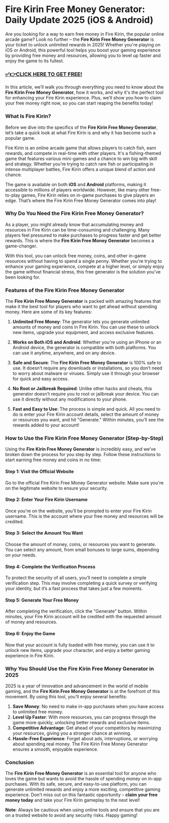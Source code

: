 # Fire Kirin Free Money Generator: Daily Update 2025 (iOS & Android)

Are you looking for a way to earn free money in Fire Kirin, the popular online arcade game? Look no further – the **Fire Kirin Free Money Generator** is your ticket to unlock unlimited rewards in 2025! Whether you're playing on iOS or Android, this powerful tool helps you boost your gaming experience by providing free money and resources, allowing you to level up faster and enjoy the game to its fullest.

### [✅👉CLICK HERE TO GET FREE!](https://freerewards.xyz/fire/kirin/)

In this article, we’ll walk you through everything you need to know about the **Fire Kirin Free Money Generator**, how it works, and why it's the perfect tool for enhancing your Fire Kirin experience. Plus, we’ll show you how to claim your free money right now, so you can start reaping the benefits today!

### What Is Fire Kirin?

Before we dive into the specifics of the **Fire Kirin Free Money Generator**, let’s take a quick look at what Fire Kirin is and why it has become such a popular game. 

Fire Kirin is an online arcade game that allows players to catch fish, earn rewards, and compete in real-time with other players. It's a fishing-themed game that features various mini-games and a chance to win big with skill and strategy. Whether you’re trying to catch rare fish or participating in intense multiplayer battles, Fire Kirin offers a unique blend of action and chance.

The game is available on both **iOS** and **Android** platforms, making it accessible to millions of players worldwide. However, like many other free-to-play games, Fire Kirin relies on in-game purchases to give players an edge. That’s where the Fire Kirin Free Money Generator comes into play!

### Why Do You Need the Fire Kirin Free Money Generator?

As a player, you might already know that accumulating money and resources in Fire Kirin can be time-consuming and challenging. Many players feel pressured to make purchases to progress faster and get better rewards. This is where the **Fire Kirin Free Money Generator** becomes a game-changer. 

With this tool, you can unlock free money, coins, and other in-game resources without having to spend a single penny. Whether you're trying to enhance your gaming experience, compete at a higher level, or simply enjoy the game without financial stress, this free generator is the solution you've been looking for.

### Features of the Fire Kirin Free Money Generator

The **Fire Kirin Free Money Generator** is packed with amazing features that make it the best tool for players who want to get ahead without spending money. Here are some of its key features:

1. **Unlimited Free Money**: The generator lets you generate unlimited amounts of money and coins in Fire Kirin. You can use these to unlock new items, upgrade your equipment, and access exclusive features.
   
2. **Works on Both iOS and Android**: Whether you're using an iPhone or an Android device, the generator is compatible with both platforms. You can use it anytime, anywhere, and on any device.

3. **Safe and Secure**: The **Fire Kirin Free Money Generator** is 100% safe to use. It doesn’t require any downloads or installations, so you don’t need to worry about malware or viruses. Simply use it through your browser for quick and easy access.

4. **No Root or Jailbreak Required**: Unlike other hacks and cheats, this generator doesn’t require you to root or jailbreak your device. You can use it directly without any modifications to your phone.

5. **Fast and Easy to Use**: The process is simple and quick. All you need to do is enter your Fire Kirin account details, select the amount of money or resources you want, and hit "Generate." Within minutes, you’ll see the rewards added to your account!

### How to Use the Fire Kirin Free Money Generator (Step-by-Step)

Using the **Fire Kirin Free Money Generator** is incredibly easy, and we’ve broken down the process for you step by step. Follow these instructions to start earning free money and coins in no time:

#### Step 1: Visit the Official Website
Go to the official Fire Kirin Free Money Generator website. Make sure you're on the legitimate website to ensure your security.

#### Step 2: Enter Your Fire Kirin Username
Once you're on the website, you’ll be prompted to enter your Fire Kirin username. This is the account where your free money and resources will be credited.

#### Step 3: Select the Amount You Want
Choose the amount of money, coins, or resources you want to generate. You can select any amount, from small bonuses to large sums, depending on your needs.

#### Step 4: Complete the Verification Process
To protect the security of all users, you’ll need to complete a simple verification step. This may involve completing a quick survey or verifying your identity, but it’s a fast process that takes just a few moments.

#### Step 5: Generate Your Free Money
After completing the verification, click the "Generate" button. Within minutes, your Fire Kirin account will be credited with the requested amount of money and resources.

#### Step 6: Enjoy the Game
Now that your account is fully loaded with free money, you can use it to unlock new items, upgrade your character, and enjoy a better gaming experience in Fire Kirin.

### Why You Should Use the Fire Kirin Free Money Generator in 2025

2025 is a year of innovation and advancement in the world of mobile gaming, and the **Fire Kirin Free Money Generator** is at the forefront of this movement. By using this tool, you’ll enjoy several benefits:

1. **Save Money**: No need to make in-app purchases when you have access to unlimited free money.
2. **Level Up Faster**: With more resources, you can progress through the game more quickly, unlocking better rewards and exclusive items.
3. **Competitive Advantage**: Get ahead of your competitors by maximizing your resources, giving you a stronger chance at winning.
4. **Hassle-Free Experience**: Forget about ads, interruptions, or worrying about spending real money. The Fire Kirin Free Money Generator ensures a smooth, enjoyable experience.

### Conclusion

The **Fire Kirin Free Money Generator** is an essential tool for anyone who loves the game but wants to avoid the hassle of spending money on in-app purchases. With its safe, secure, and easy-to-use platform, you can generate unlimited rewards and enjoy a more exciting, competitive gaming experience. Don’t miss out on this fantastic opportunity – **claim your free money today** and take your Fire Kirin gameplay to the next level! 

**Note**: Always be cautious when using online tools and ensure that you are on a trusted website to avoid any security risks. Happy gaming!
